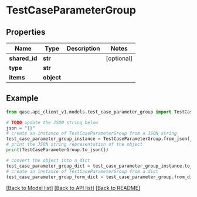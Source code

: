 # TestCaseParameterGroup


## Properties

Name | Type | Description | Notes
------------ | ------------- | ------------- | -------------
**shared_id** | **str** |  | [optional] 
**type** | **str** |  | 
**items** | **object** |  | 

## Example

```python
from qase.api_client_v1.models.test_case_parameter_group import TestCaseParameterGroup

# TODO update the JSON string below
json = "{}"
# create an instance of TestCaseParameterGroup from a JSON string
test_case_parameter_group_instance = TestCaseParameterGroup.from_json(json)
# print the JSON string representation of the object
print(TestCaseParameterGroup.to_json())

# convert the object into a dict
test_case_parameter_group_dict = test_case_parameter_group_instance.to_dict()
# create an instance of TestCaseParameterGroup from a dict
test_case_parameter_group_form_dict = test_case_parameter_group.from_dict(test_case_parameter_group_dict)
```
[[Back to Model list]](../README.md#documentation-for-models) [[Back to API list]](../README.md#documentation-for-api-endpoints) [[Back to README]](../README.md)



